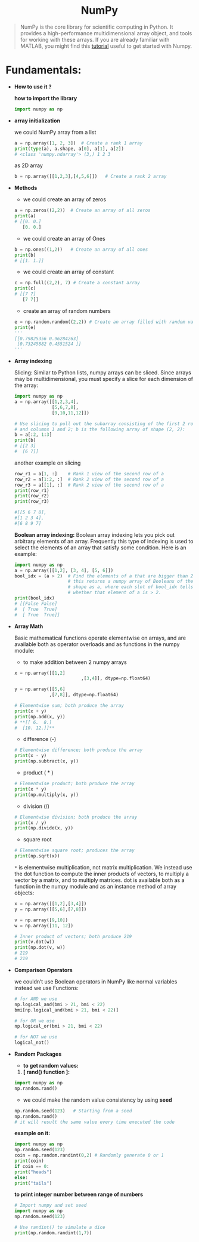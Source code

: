 
<h1 align="center">NumPy</h1>

> NumPy is the core library for scientific computing in Python. It provides a high-performance multidimensional array object, and tools for working with these arrays. If you are already familiar with MATLAB, you might find this [tutorial](http://wiki.scipy.org/NumPy_for_Matlab_Users) useful to get started with Numpy.
> 

# Fundamentals:

- **How to use it ?**
    
    **how to import the library**
    
    ```python
    import numpy as np
    ```
    
- **array initialization**
    
    we could NumPy array from a list 
    
    ```python
    a = np.array([1, 2, 3])  # Create a rank 1 array
    print(type(a), a.shape, a[0], a[1], a[2])
    # <class 'numpy.ndarray'> (3,) 1 2 3
    ```
    
    as 2D array
    
    ```python
    b = np.array([[1,2,3],[4,5,6]])   # Create a rank 2 array
    ```
    
- **Methods**
    - we could create an array of zeros
    
    ```python
    a = np.zeros((2,2))  # Create an array of all zeros
    print(a)
    # [[0. 0.]
       [0. 0.]
    ```
    
    - we could create an array of Ones
    
    ```python
    b = np.ones((1,2))   # Create an array of all ones
    print(b)
    # [[1. 1.]]
    ```
    
    - we could create an array of constant
    
    ```python
    c = np.full((2,2), 7) # Create a constant array
    print(c)
    # [[7 7]
       [7 7]]
    ```
    
    - create an array of random numbers
    
    ```python
    e = np.random.random((2,2)) # Create an array filled with random values
    print(e)
    '''
    [[0.79825356 0.96284263]
     [0.73245882 0.4551524 ]] 
    '''
    ```
    
- **Array indexing**
    
    Slicing: Similar to Python lists, numpy arrays can be sliced. Since arrays may be multidimensional, you must specify a slice for each dimension of the array:
    
    ```python
    import numpy as np
    a = np.array([[1,2,3,4],
                  [5,6,7,8],
                  [9,10,11,12]])
    
    # Use slicing to pull out the subarray consisting of the first 2 rows
    # and columns 1 and 2; b is the following array of shape (2, 2):
    b = a[:2, 1:3]
    print(b)
    # [[2 3]
    #  [6 7]]
    ```
    
    another example on slicing
    
    ```python
    row_r1 = a[1, :]    # Rank 1 view of the second row of a  
    row_r2 = a[1:2, :]  # Rank 2 view of the second row of a
    row_r3 = a[[1], :]  # Rank 2 view of the second row of a
    print(row_r1)
    print(row_r2)
    print(row_r3)
    
    #[[5 6 7 8],
    #[1 2 3 4],
    #[6 8 9 7]
    
    ```
    
    **Boolean array indexing:** Boolean array indexing lets you pick out arbitrary elements of an array. Frequently this type of indexing is used to select the elements of an array that satisfy some condition. Here is an example:
    
    ```python
    import numpy as np
    a = np.array([[1,2], [3, 4], [5, 6]])
    bool_idx = (a > 2)  # Find the elements of a that are bigger than 2;
                        # this returns a numpy array of Booleans of the same
                        # shape as a, where each slot of bool_idx tells
                        # whether that element of a is > 2.
    print(bool_idx)
    # [[False False]
    #  [ True  True]
    #  [ True  True]]
    ```
    
- **Array Math**
    
    Basic mathematical functions operate elementwise on arrays, and are available both as operator overloads and as functions in the numpy module:
    
    - to make addition between 2 numpy arrays
    
    ```python
    x = np.array([[1,2]
    						 ,[3,4]], dtype=np.float64)
    
    y = np.array([[5,6]
                 ,[7,8]], dtype=np.float64)
    
    # Elementwise sum; both produce the array
    print(x + y)
    print(np.add(x, y))
    # **[[ 6.  8.]
    #  [10. 12.]]**
    ```
    
    - difference (-)
    
    ```python
    # Elementwise difference; both produce the array
    print(x - y)
    print(np.subtract(x, y))
    ```
    
    - product ( * )
    
    ```python
    # Elementwise product; both produce the array
    print(x * y)
    print(np.multiply(x, y))
    ```
    
    - division (/)
    
    ```python
    # Elementwise division; both produce the array
    print(x / y)
    print(np.divide(x, y))
    ```
    
    - square root
    
    ```python
    # Elementwise square root; produces the array
    print(np.sqrt(x))
    ```
    
    `*` is elementwise multiplication, not matrix multiplication. We instead use the dot function to compute the inner products of vectors, to multiply a vector by a matrix, and to multiply matrices. dot is available both as a function in the numpy module and as an instance method of array objects:
    
    ```python
    x = np.array([[1,2],[3,4]])
    y = np.array([[5,6],[7,8]])
    
    v = np.array([9,10])
    w = np.array([11, 12])
    
    # Inner product of vectors; both produce 219
    print(v.dot(w))
    print(np.dot(v, w))
    # 219
    # 219
    ```
    
- **Comparison Operators**
    
    we couldn’t use Boolean operators in NumPy like normal variables instead we use Functions: 
    
    ```python
    # for AND we use
    np.logical_and(bmi > 21, bmi < 22)
    bmi[np.logical_and(bmi > 21, bmi < 22)]
    
    # for OR we use
    np.logical_or(bmi > 21, bmi < 22)
    
    # for NOT we use
    logical_not()
    ```
    
- **Random Packages**
    - **to get random values:**
    1. **[ rand() function ]:**
    
    ```python
    import numpy as np
    np.random.rand()
    ```
    
    - we could make the random value consistency by using **seed**
    
    ```python
    np.random.seed(123)   # Starting from a seed
    np.random.rand()
    # it will result the same value every time executed the code
    ```
    
    **example on it:** 
    
    ```python
    import numpy as np
    np.random.seed(123)
    coin = np.random.randint(0,2) # Randomly generate 0 or 1
    print(coin)
    if coin == 0:
    print("heads")
    else:
    print("tails")
    ```
    
    **to print integer number between range of numbers**  
    
    ```python
    # Import numpy and set seed
    import numpy as np
    np.random.seed(123)
    
    # Use randint() to simulate a dice
    print(np.random.randint(1,7))
    ```